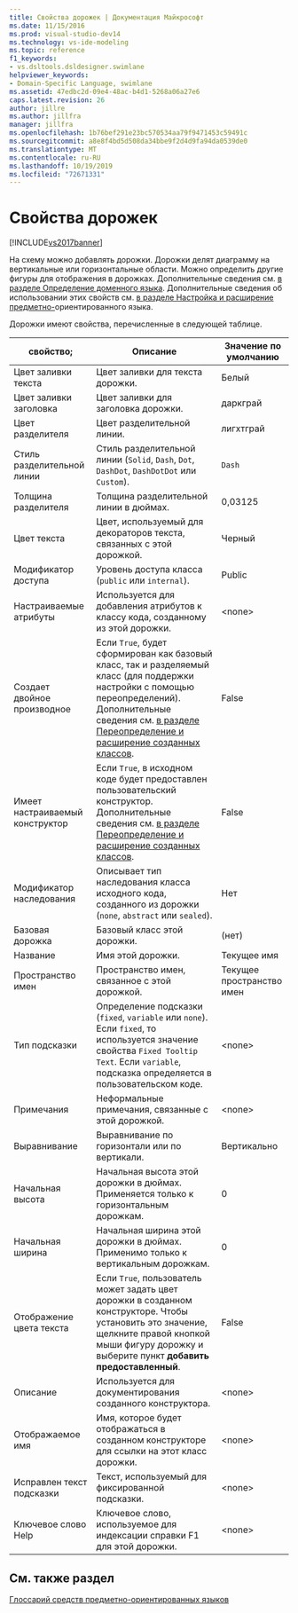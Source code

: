 ```yaml
---
title: Свойства дорожек | Документация Майкрософт
ms.date: 11/15/2016
ms.prod: visual-studio-dev14
ms.technology: vs-ide-modeling
ms.topic: reference
f1_keywords:
- vs.dsltools.dsldesigner.swimlane
helpviewer_keywords:
- Domain-Specific Language, swimlane
ms.assetid: 47edbc2d-09e4-48ac-b4d1-5268a06a27e6
caps.latest.revision: 26
author: jillre
ms.author: jillfra
manager: jillfra
ms.openlocfilehash: 1b76bef291e23bc570534aa79f9471453c59491c
ms.sourcegitcommit: a8e8f4bd5d508da34bbe9f2d4d9fa94da0539de0
ms.translationtype: MT
ms.contentlocale: ru-RU
ms.lasthandoff: 10/19/2019
ms.locfileid: "72671331"
---
```

# <a name="properties-of-swimlanes"></a>Свойства дорожек
[!INCLUDE[vs2017banner](../includes/vs2017banner.md)]

На схему можно добавлять дорожки. Дорожки делят диаграмму на вертикальные или горизонтальные области. Можно определить другие фигуры для отображения в дорожках. Дополнительные сведения см. [в разделе Определение доменного языка](../modeling/how-to-define-a-domain-specific-language.md). Дополнительные сведения об использовании этих свойств см. [в разделе Настройка и расширение предметно-](../modeling/customizing-and-extending-a-domain-specific-language.md)ориентированного языка.

 Дорожки имеют свойства, перечисленные в следующей таблице.

|свойство;|Описание|Значение по умолчанию|
|--------------|-----------------|-------------|
|Цвет заливки текста|Цвет заливки для текста дорожки.|Белый|
|Цвет заливки заголовка|Цвет заливки для заголовка дорожки.|даркграй|
|Цвет разделителя|Цвет разделительной линии.|лигхтграй|
|Стиль разделительной линии|Стиль разделительной линии (`Solid`, `Dash`, `Dot`, `DashDot`, `DashDotDot` или `Custom`).|`Dash`|
|Толщина разделителя|Толщина разделительной линии в дюймах.|0,03125|
|Цвет текста|Цвет, используемый для декораторов текста, связанных с этой дорожкой.|Черный|
|Модификатор доступа|Уровень доступа класса (`public` или `internal`).|Public|
|Настраиваемые атрибуты|Используется для добавления атрибутов к классу кода, созданному из этой дорожки.|\<none>|
|Создает двойное производное|Если `True`, будет сформирован как базовый класс, так и разделяемый класс (для поддержки настройки с помощью переопределений). Дополнительные сведения см. [в разделе Переопределение и расширение созданных классов](../modeling/overriding-and-extending-the-generated-classes.md).|False|
|Имеет настраиваемый конструктор|Если `True`, в исходном коде будет предоставлен пользовательский конструктор. Дополнительные сведения см. [в разделе Переопределение и расширение созданных классов](../modeling/overriding-and-extending-the-generated-classes.md).|False|
|Модификатор наследования|Описывает тип наследования класса исходного кода, созданного из дорожки (`none`, `abstract` или `sealed`).|Нет|
|Базовая дорожка|Базовый класс этой дорожки.|(нет)|
|Название|Имя этой дорожки.|Текущее имя|
|Пространство имен|Пространство имен, связанное с этой дорожкой.|Текущее пространство имен|
|Тип подсказки|Определение подсказки (`fixed`, `variable` или `none`). Если `fixed`, то используется значение свойства `Fixed Tooltip Text`. Если `variable`, подсказка определяется в пользовательском коде.|\<none>|
|Примечания|Неформальные примечания, связанные с этой дорожкой.|\<none>|
|Выравнивание|Выравнивание по горизонтали или по вертикали.|Вертикально|
|Начальная высота|Начальная высота этой дорожки в дюймах. Применяется только к горизонтальным дорожкам.|0|
|Начальная ширина|Начальная ширина этой дорожки в дюймах. Применимо только к вертикальным дорожкам.|0|
|Отображение цвета текста|Если `True`, пользователь может задать цвет дорожки в созданном конструкторе. Чтобы установить это значение, щелкните правой кнопкой мыши фигуру дорожку и выберите пункт **добавить предоставленный**.|False|
|Описание|Используется для документирования созданного конструктора.|\<none>|
|Отображаемое имя|Имя, которое будет отображаться в созданном конструкторе для ссылки на этот класс дорожки.|\<none>|
|Исправлен текст подсказки|Текст, используемый для фиксированной подсказки.|\<none>|
|Ключевое слово Help|Ключевое слово, используемое для индексации справки F1 для этой дорожки.|\<none>|

## <a name="see-also"></a>См. также раздел
 [Глоссарий средств предметно-ориентированных языков](https://msdn.microsoft.com/ca5e84cb-a315-465c-be24-76aa3df276aa)
